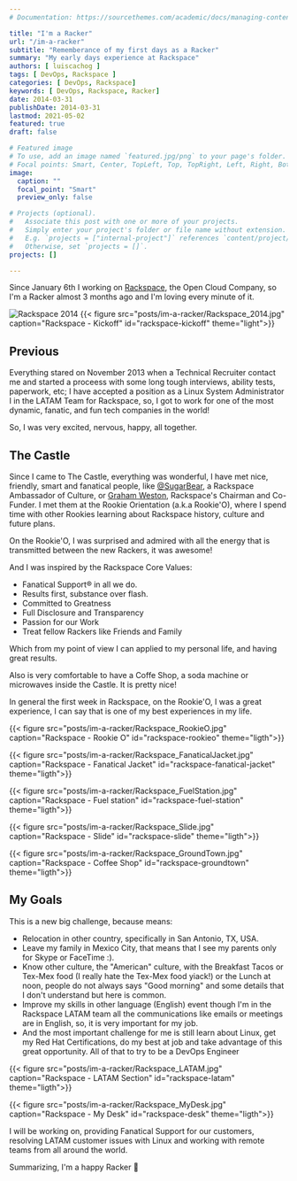 ```yaml
---
# Documentation: https://sourcethemes.com/academic/docs/managing-content/

title: "I'm a Racker"
url: "/im-a-racker"
subtitle: "Rememberance of my first days as a Racker"
summary: "My early days experience at Rackspace"
authors: [ luiscachog ]
tags: [ DevOps, Rackspace ]
categories: [ DevOps, Rackspace]
keywords: [ DevOps, Rackspace, Racker]
date: 2014-03-31
publishDate: 2014-03-31
lastmod: 2021-05-02
featured: true
draft: false

# Featured image
# To use, add an image named `featured.jpg/png` to your page's folder.
# Focal points: Smart, Center, TopLeft, Top, TopRight, Left, Right, BottomLeft, Bottom, BottomRight.
image:
  caption: ""
  focal_point: "Smart"
  preview_only: false

# Projects (optional).
#   Associate this post with one or more of your projects.
#   Simply enter your project's folder or file name without extension.
#   E.g. `projects = ["internal-project"]` references `content/project/deep-learning/index.md`.
#   Otherwise, set `projects = []`.
projects: []

---
```


Since January 6th I working on [Rackspace](http://www.rackspace.com/), the Open Cloud Company, so I'm a Racker almost 3 months ago and I'm loving every minute of it.

![Rackspace 2014](/media/posts/im-a-racker/Rackspace_2014.jpg)
{{< figure src="posts/im-a-racker/Rackspace_2014.jpg" caption="Rackspace - Kickoff" id="rackspace-kickoff" theme="light">}}

## Previous

Everything stared on November 2013 when a Technical Recruiter contact me and started a proceess with some long tough interviews, ability tests, paperwork, etc;
I have accepted a position as a Linux System Administrator I in the LATAM Team for Rackspace, so, I got to work for one of the most dynamic, fanatic, and fun tech companies in the world!

So, I was very excited, nervous, happy, all together.

## The Castle

Since I came to The Castle, everything was wonderful, I have met nice, friendly, smart and fanatical people,
like [@SugarBear](https://twitter.com/rackersugarbear), a Rackspace Ambassador of Culture, or [Graham Weston](https://twitter.com/gweston), Rackspace's Chairman and Co-Funder.
I met them at the Rookie Orientation (a.k.a Rookie'O), where I spend time with other Rookies learning about Rackspace history, culture and future plans.

On the Rookie'O, I was surprised and admired with all the energy that is transmitted between the new Rackers, it was awesome!

And I was inspired by the Rackspace Core Values:

- Fanatical Support® in all we do.
- Results first, substance over flash.
- Committed to Greatness
- Full Disclosure and Transparency
- Passion for our Work
- Treat fellow Rackers like Friends and Family

Which from my point of view I can applied to my personal life, and having great results.

Also is very comfortable to have a Coffe Shop, a soda machine or microwaves inside the Castle. It is pretty nice!

In general the first week in Rackspace, on the Rookie'O, I was a great experience, I can say that is one of my best experiences in my life.

{{< figure src="posts/im-a-racker/Rackspace_RookieO.jpg" caption="Rackspace - Rookie O" id="rackspace-rookieo" theme="ligth">}}

{{< figure src="posts/im-a-racker/Rackspace_FanaticalJacket.jpg" caption="Rackspace - Fanatical Jacket" id="rackspace-fanatical-jacket" theme="ligth">}}

{{< figure src="posts/im-a-racker/Rackspace_FuelStation.jpg" caption="Rackspace - Fuel station" id="rackspace-fuel-station" theme="ligth">}}

{{< figure src="posts/im-a-racker/Rackspace_Slide.jpg" caption="Rackspace - Slide" id="rackspace-slide" theme="ligth">}}

{{< figure src="posts/im-a-racker/Rackspace_GroundTown.jpg" caption="Rackspace - Coffee Shop" id="rackspace-groundtown" theme="ligth">}}

## My Goals

This is a new big challenge, because means:

- Relocation in other country, specifically in San Antonio, TX, USA.
- Leave my family in Mexico City, that means that I see my parents only for Skype or FaceTime :).
- Know other culture, the "American" culture, with the Breakfast Tacos or Tex-Mex food
  (I really hate the Tex-Mex food yiack!) or the Lunch at noon, people do not always says "Good morning" and
  some details that I don't understand but here is common.
- Improve my skills in other language (English) event though I'm in the Rackspace LATAM team all the communications like emails or meetings are in English, so, it is very important for my job.
- And the most important challenge for me is still learn about Linux, get my Red Hat Certifications, do my best at job and take advantage of this great opportunity. All of that to try to be a DevOps Engineer

{{< figure src="posts/im-a-racker/Rackspace_LATAM.jpg" caption="Rackspace - LATAM Section" id="rackspace-latam" theme="ligth">}}

{{< figure src="posts/im-a-racker/Rackspace_MyDesk.jpg" caption="Rackspace - My Desk" id="rackspace-desk" theme="ligth">}}

I will be working on, providing Fanatical Support for our customers, resolving LATAM customer issues with Linux and working with remote teams from all around the world.

Summarizing, I'm a happy Racker 🙂
